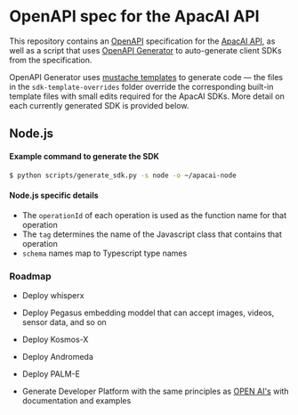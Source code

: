 # OpenAPI spec for the ApacAI API

This repository contains an [OpenAPI](https://www.openapis.org/) specification for the [ApacAI API](https://beta.apacai.com/docs), as well as a script that uses [OpenAPI Generator](https://openapi-generator.tech/) to auto-generate client SDKs from the specification.

OpenAPI Generator uses [mustache templates](https://github.com/OpenAPITools/openapi-generator/tree/master/modules/openapi-generator/src/main/resources) to generate code — the files in the `sdk-template-overrides` folder override the corresponding built-in template files with small edits required for the ApacAI SDKs. More detail on each currently generated SDK is provided below.

## Node.js

#### Example command to generate the SDK

```bash
$ python scripts/generate_sdk.py -s node -o ~/apacai-node
```

#### Node.js specific details

- The `operationId` of each operation is used as the function name for that operation
- The `tag` determines the name of the Javascript class that contains that operation
- `schema` names map to Typescript type names



### Roadmap

* Deploy whisperx

* Deploy Pegasus embedding moddel that can accept images, videos, sensor data, and so on

* Deploy Kosmos-X 

* Deploy Andromeda

* Deploy PALM-E

* Generate Developer Platform with the same principles as [OPEN AI's](https://beta.openai.com) with documentation and examples